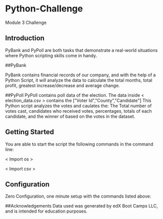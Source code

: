 # Python-Challenge
Module 3 Challenge 

## Introduction

PyBank and PyPoll are both tasks that demonstrate a real-world situations where Python scripting skills come in handy. 

##PyBank

PyBank contains financial records of our company, and with the help of a Python Script, it will analyze the data to calculate the total months, total profit, greatest increase/decrease and average change.

##PyPoll
PyPoll contains poll data of the election. The data inside < election_data.csv > contains the ["Voter Id","County","Candidate"] This Python script analyzes the votes and caulates the: The Total number of votes cast, candidates who received votes, percentages, totals of each candidate, and the winner of based on the votes in the dataset. 

## Getting Started 
You are able to start the script the following commands in the command line:

< Import os >

< Import csv >  

## Configuration

Zero Configuration, one minute setup   with the commands listed above:

##Acknowledgements
Data used was generated by edX Boot Camps LLC, and is intended for education purposes. 


